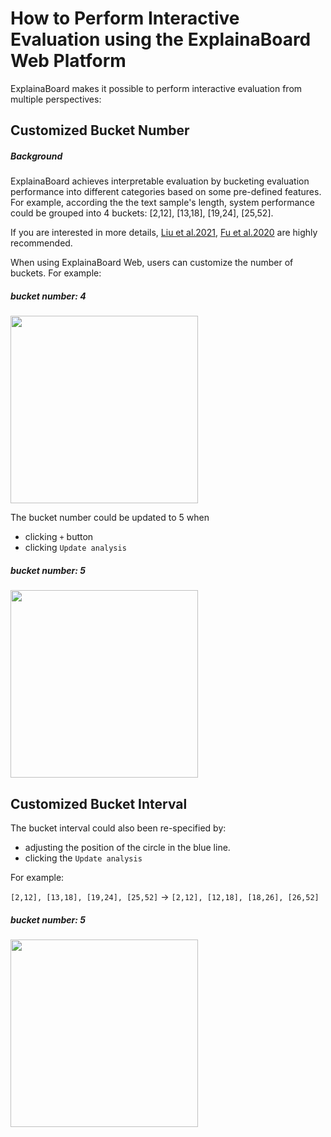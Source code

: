 # How to Perform Interactive Evaluation using the ExplainaBoard Web Platform

ExplainaBoard makes it possible to perform interactive evaluation from multiple perspectives:

## Customized Bucket Number

##### Background

ExplainaBoard achieves interpretable evaluation by bucketing evaluation performance
into different categories based on some pre-defined features.
For example, according the the text sample's length, system performance could
be grouped into 4 buckets: [2,12], [13,18], [19,24], [25,52].

If you are interested in more details, [Liu et al.2021](https://aclanthology.org/2021.acl-demo.34.pdf), [Fu et al.2020](http://aclanthology.lst.uni-saarland.de/2020.emnlp-main.489.pdf) are highly recommended.

When using ExplainaBoard Web, users can customize the number
of buckets. For example:

##### bucket number: 4

<img src="./fig/customized_bucket.png" width="300"/>

The bucket number could be updated to 5 when

* clicking `+` button
* clicking `Update analysis`

##### bucket number: 5

<img src="./fig/customized_bucket_2.png" width="300"/>

## Customized Bucket Interval

The bucket interval could also been re-specified by:

* adjusting the position of the circle in the blue line.
* clicking the `Update analysis`

For example:

`[2,12], [13,18], [19,24], [25,52]`  -> `[2,12], [12,18], [18,26], [26,52]`

##### bucket number: 5

<img src="./fig/customized_bucket_3.png" width="300"/>
